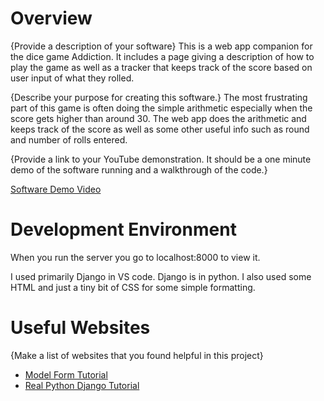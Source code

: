 # Overview


{Provide a description of your software}
This is a web app companion for the dice game Addiction. It includes a page giving a description of how to play the game as well as a tracker that keeps track of the score based on user input of what they rolled.

{Describe your purpose for creating this software.}
The most frustrating part of this game is often doing the simple arithmetic especially when the score gets higher than around 30. The web app does the arithmetic and keeps track of the score as well as some other useful info such as round and number of rolls entered.

{Provide a link to your YouTube demonstration.  It should be a one minute demo of the software running and a walkthrough of the code.}

[Software Demo Video](http://youtube.link.goes.here)

# Development Environment

When you run the server you go to localhost:8000 to view it.

I used primarily Django in VS code. Django is in python. I also used some HTML and just a tiny bit of CSS for some simple formatting.



# Useful Websites

{Make a list of websites that you found helpful in this project}
* [Model Form Tutorial](https://www.youtube.com/watch?v=VOddmV4Xl1g)
* [Real Python Django Tutorial](https://realpython.com/get-started-with-django-1/)